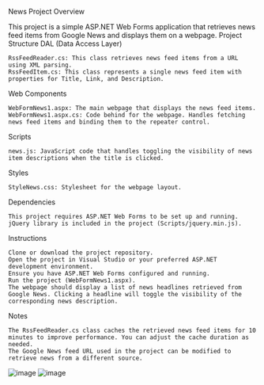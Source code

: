 News Project
Overview

This project is a simple ASP.NET Web Forms application that retrieves news feed items from Google News and displays them on a webpage.
Project Structure
DAL (Data Access Layer)

    RssFeedReader.cs: This class retrieves news feed items from a URL using XML parsing.
    RssFeedItem.cs: This class represents a single news feed item with properties for Title, Link, and Description.

Web Components

    WebFormNews1.aspx: The main webpage that displays the news feed items.
    WebFormNews1.aspx.cs: Code behind for the webpage. Handles fetching news feed items and binding them to the repeater control.

Scripts

    news.js: JavaScript code that handles toggling the visibility of news item descriptions when the title is clicked.

Styles

    StyleNews.css: Stylesheet for the webpage layout.

Dependencies

    This project requires ASP.NET Web Forms to be set up and running.
    jQuery library is included in the project (Scripts/jquery.min.js).

Instructions

    Clone or download the project repository.
    Open the project in Visual Studio or your preferred ASP.NET development environment.
    Ensure you have ASP.NET Web Forms configured and running.
    Run the project (WebFormNews1.aspx).
    The webpage should display a list of news headlines retrieved from Google News. Clicking a headline will toggle the visibility of the corresponding news description.

Notes

    The RssFeedReader.cs class caches the retrieved news feed items for 10 minutes to improve performance. You can adjust the cache duration as needed.
    The Google News feed URL used in the project can be modified to retrieve news from a different source.
![image](https://github.com/rachelifeld/News_Project/assets/92298907/2de6ec7b-5c9e-47ee-b097-45974d4ecd09)
![image](https://github.com/rachelifeld/News_Project/assets/92298907/9ab1a814-5b61-43d4-8a75-e6e7f72becc0)


